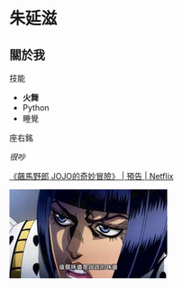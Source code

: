 # 朱延滋
## 關於我

技能
- **火舞**
- Python
- 睡覺

座右銘

*很吵*

[《飆馬野郎 JOJO的奇妙冒險》 | 預告 | Netflix](https://www.youtube.com/watch?v=SRMcfDDkuF8)

![這個味道是說謊的味道](布加拉提.jpg)

